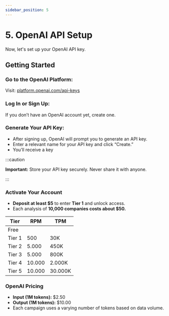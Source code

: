 ```yaml
---
sidebar_position: 5
---
```

# 5. OpenAI API Setup

Now, let's set up your OpenAI API key.

## Getting Started

### Go to the OpenAI Platform:

Visit: [platform.openai.com/api-keys](https://platform.openai.com/api-keys)

### Log In or Sign Up:

If you don’t have an OpenAI account yet, create one.

### **Generate Your API Key:**

* After signing up, OpenAI will prompt you to generate an API key.
* Enter a relevant name for your API key and click “Create.”
* You’ll receive a key

:::caution

**Important:** Store your API key securely. Never share it with anyone.

:::

### Activate Your Account

* **Deposit at least $5** to enter **Tier 1** and unlock access.
* Each analysis of **10,000 companies costs about $50.**

| Tier   | RPM    | TPM     |
| ------ | ------ | ------- |
| Free   |        |         |
| Tier 1 | 500    | 30K     |
| Tier 2 | 5.000  | 450K    |
| Tier 3 | 5.000  | 800K    |
| Tier 4 | 10.000 | 2.000K  |
| Tier 5 | 10.000 | 30.000K |

### OpenAI Pricing

* **Input (1M tokens):** $2.50
* **Output (1M tokens):** $10.00
* Each campaign uses a varying number of tokens based on data volume.
